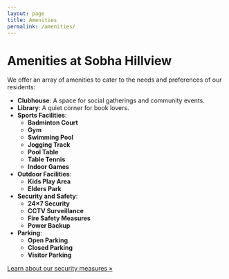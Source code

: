 ```yaml
---
layout: page
title: Amenities
permalink: /amenities/
---
```


# Amenities at Sobha Hillview

We offer an array of amenities to cater to the needs and preferences of our residents:

- **Clubhouse**: A space for social gatherings and community events.
- **Library**: A quiet corner for book lovers.
- **Sports Facilities**:
  - **Badminton Court**
  - **Gym**
  - **Swimming Pool**
  - **Jogging Track**
  - **Pool Table**
  - **Table Tennis**
  - **Indoor Games**
- **Outdoor Facilities**:
  - **Kids Play Area**
  - **Elders Park**
- **Security and Safety**:
  - **24×7 Security**
  - **CCTV Surveillance**
  - **Fire Safety Measures**
  - **Power Backup**
- **Parking**:
  - **Open Parking**
  - **Closed Parking**
  - **Visitor Parking**

[Learn about our security measures »](/security/)

